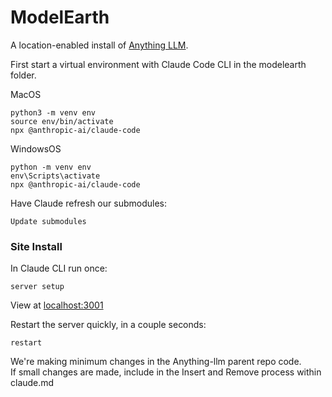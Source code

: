 # ModelEarth

A location-enabled install of [Anything LLM](https://anythingllm.com).

First start a virtual environment with Claude Code CLI in the modelearth folder.

MacOS

	python3 -m venv env
	source env/bin/activate
	npx @anthropic-ai/claude-code

WindowsOS

	python -m venv env
	env\Scripts\activate
	npx @anthropic-ai/claude-code


Have Claude refresh our submodules:

	Update submodules


### Site Install

In Claude CLI run once:

	server setup

View at [localhost:3001](http://localhost:3001)

Restart the server quickly, in a couple seconds:

	restart

We're making minimum changes in the Anything-llm parent repo code.  
If small changes are made, include in the Insert and Remove process within claude.md
